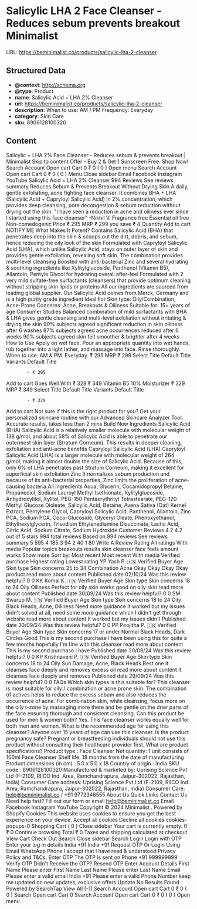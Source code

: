 # Salicylic  LHA 2 Face Cleanser - Reduces sebum  prevents breakout  Minimalist

URL: https://beminimalist.co/products/salicylic-lha-2-cleanser

## Structured Data

- **@context**: http://schema.org
- **@type**: Product
- **name**: Salicylic Acid + LHA 2% Cleanser
- **url**: https://beminimalist.co/products/salicylic-lha-2-cleanser
- **description**: When to use: AM / PM
Frequency: Everyday
- **category**: Skin Care
- **sku**: 8906128100320

## Content

Salicylic + LHA 2% Face Cleanser - Reduces sebum & prevents breakout | Minimalist
Skip to content
Offer - Buy 2 & Get 1 Sunscreen Free. Shop Now!
Search
Account
Open cart
Cart
0
₹ 0
(
0
)
Open menu
Search
Account
Open cart
Cart
0
₹ 0
(
0
)
Menu
Close sidebar
Email
Facebook
Instagram
YouTube
Salicylic Acid + LHA 2% Cleanser
994 Reviews
See reviews summary
Reduces Sebum & Prevents Breakout Without Drying Skin
A daily, gentle exfoliating, acne fighting face cleanser. It combines BHA + LHA (Salicylic Acid + Capryloyl Salicylic Acid) in 2% concentration, which provides deep cleansing, pore decongestion & sebum reduction without drying out the skin.
"I have seen a reduction in acne and oiliness ever since I started using this face cleanser" -Nikhil V.
Fragrance free
Essential oil free
Non-comedogenic
Price
₹ 295
MRP
₹ 299
you save ₹ 4
Quantity
Add to cart
NOTIFY ME
What Makes It Potent?
Contains Salicylic Acid (BHA) that penetrates deep into the skin & scoops out the dirt, debris, and sebum, hence reducing the oily look of the skin
Formulated with Capryloyl Salicylic Acid (LHA), which unlike Salicylic Acid, stays on outer layer of skin and provides gentle exfoliation, revealing soft skin. The combination provides multi-level cleansing
Boosted with anti-bacterial Zinc and several hydrating & soothing ingredients like Xylitylglucoside, Panthenol (Vitamin B5), Allantoin, Pentyle Glycol for hydrating overall after-feel
Formulated with 2 very mild sulfate-free surfactants (cleansers) that provide optimum cleaning without stripping skin lipids or proteins
All our ingredients are sourced from leading global supplier. Our Salicylic Acid comes from Merck, Germany and is a high purity grade ingredient
Ideal For
Skin type:
Oily/Combination, Acne-Prone
Concerns:
Acne, Breakouts & Oiliness
Suitable for:
15+ years of age
Consumer Studies
Balanced combination of mild surfactants with BHA & LHA gives gentle cleansing and multi-level exfoliation without irritating & drying the skin
90%
subjects agreed significant reduction in skin oiliness after 6 washes
87%
subjects agreed acne occurrences reduced after 6 weeks
90%
subjects agreed skin felt smoother & brighter after 4 weeks
How to Use
Apply on wet face. Pour an appropriate quantity into wet hands, rub together into a light lather, and massage into face. Rinse thoroughly.
When to use:
AM & PM. Everyday.
₹ 295
MRP
₹ 299
Select Title
Default Title
Variants
Default Title
            
            - ₹ 295
Add to cart
Goes Well With
₹ 329
₹ 349
Vitamin B5 10% Moisturizer
₹ 329
MRP
₹ 349
Select Title
Default Title
Variants
Default Title
            
            - ₹ 329
Add to cart
Not sure if this is the right product for you?
Get your personalized skincare routine with our Advanced Skincare Analyzer Tool. Accurate results, takes less than 2 mins
Build Now
Ingredients
Salicylic Acid (BHA)
Salicylic Acid is a relatively smaller molecule with molecular weight of 138 g/mol, and about 58% of Salicylic Acid is able to penetrate our outermost skin layer (Stratum Corneum). This results in deeper cleaning, exfoliation and anti-acne benefits
Capryloyl Salicylic Acid (LHA)
Capryloyl Salicylic Acid (LHA) is a larger molecule with molecular weight of 264 g/mol, making it almost double the size of Salicylic Acid. Because of this, only 6% of LHA penetrates past Stratum Corneum, making it excellent for superficial skin exfoliation
Zinc
It normalizes sebum production and because of its anti-bacterial properties, Zinc limits the proliferation of acne-causing bacteria
All Ingredients
Aqua, Glycerin, Cocamidopropyl Betaine, Propanediol, Sodium Lauroyl Methyl Isethionate, Xylitylglucoside, Anhydroxylitol, Xylitol, PEG-150 Pentaerythrityl Tetrastearate, PEG-120 Methyl Glucose Dioleate, Salicylic Acid, Betaine, Avena Sativa (Oat) Kernel Extract, Pentylene Glycol, Capryloyl Salicylic Acid, Panthenol, Allantoin, Zinc PCA, Sodium PCA, Coco-Glucoside, Glyceryl Oleate, Phenoxyethanol, Ethylhexylglycerin, Trisodium Ethylenediamine Disuccinate, Lactic Acid, Citric Acid, Sodium Citrate, Sodium Hydroxide
Customer Reviews
4.2
4.2 out of 5 stars 994 total reviews
Based on 994 reviews
See reviews summary
5
595
4
185
3
94
2
40
1
80
Write A Review
Rating
All ratings
With media
Popular topics
breakouts
results
skin
cleanser
face
feels
amount
works
Show more
Sort by:
Most recent
Most recent
With media
Verified purchase
Highest rating
Lowest rating
YP
Yash P. 🇮🇳
Verified Buyer
Age
Skin type
Skin concerns
25 to 34
Combination
Acne
Okay Okay
Okay Okay product
read more about content
Published date
02/10/24
Was this review helpful?
0
0
KK
Komal K. 🇮🇳
Verified Buyer
Age
Skin type
Skin concerns
18 to 24
Oily
Oiliness
Perfect for oily skin
works good on oily skin
read more about content
Published date
30/09/24
Was this review helpful?
0
0
SM
Swarup M. 🇮🇳
Verified Buyer
Age
Skin type
Skin concerns
18 to 24
Oily
Black Heads, Acne, Oiliness
Need more guidance
It worked but my issues didn't solved at all, need some more guidance which I didn't get through website
read more about content It worked but my issues didn't
Published date
30/09/24
Was this review helpful?
0
0
PP
Poojitha P. 🇮🇳
Verified Buyer
Age
Skin type
Skin concerns
17 or under
Normal
Black Heads, Dark Circles
Good
This is my second purchase I have been using this for quite a few months hopefully I'm fine with this cleanser
read more about content This is my second purchase I have
Published date
30/09/24
Was this review helpful?
0
0
KP
Krishnaveni P. 🇮🇳
Verified Buyer
Age
Skin type
Skin concerns
18 to 24
Oily
Sun Damage, Acne, Black Heads
Best one
It cleanses face deeply and removes excess oil
read more about content It cleanses face deeply and removes
Published date
29/09/24
Was this review helpful?
0
0
FAQs
Which skin types is this suitable for?
This cleanser is most suitable for oily / combination or acne prone skin. The combination of actives helps to reduce the excess sebum and also reduces the occurrence of acne. For combination skin, while cleansing, focus more on the oily t-zone by massaging more there and be gentle on the drier parts of the face ensuring thorough and consistent cleansing.
Can this product be used for men & women both?
Yes. This face cleanser works equally well for both men and women.
What is the recommended age for using this cleanser?
Anyone over 15 years of age can use this cleanser.
Is the product pregnancy safe?
Pregnant or breastfeeding individuals should not use this product without consulting their healthcare provider first.
What are product specifications?
Product type
: Face Cleanser
Net quantity:
1 unit consists of 100ml Face Cleanser
Shelf life:
18 months from the date of manufacturing
Product dimensions (in cm)
: 5.0 x 5.0 x 18
Country of origin
: India
SKU code
: 8906128100320
Manufactured & marketed by:
Uprising Science Pvt Ltd (F-2109, RIICO Ind. Area, Ramchandrapura, Jaipur-302022, Rajasthan, India)
Consumer Care address:
Uprising Science Pvt Ltd (F-2109, RIICO Ind. Area, Ramchandrapura, Jaipur-302022, Rajasthan, India)
Consumer Care:
help@beminimalist.co / +91 9772346555
About Us
Quick Links
Contact Us
Need help fast? Fill out
our form
or email help@beminimalist.co
Email
Facebook
Instagram
YouTube
Copyright © 2024
Minimalist
.
Powered by Shopify
Cookies
This website uses cookies to ensure you get the best experience on your device.
Accept all cookies
Decline all cookies
cookies-popups-0
Shopping Cart
            (
0
)
Close sidebar
Your cart is currently empty.
0
₹ 0
Continue browsing
Total
₹ 0
Taxes and shipping calculated at checkout
View Cart
Check Out
Search
Close sidebar
Search
Login
Login with OTP
Enter your log in details
India
+91
India
+91
Request OTP
Or Login Using
Email
WhatsApp
Phone
I accept that I have read & understood
Privacy Policy
and T&Cs.
Enter OTP
The OTP is sent on
Phone
+91 999999999
Verify OTP
Didn't Receive the OTP?
Resend OTP
Enter Account Details
First Name
Please enter First Name
Last Name
Please enter Last Name
Email
Please enter a valid email
India
+91
Please enter a valid Phone Number
keep me updated on new updates, exclusive offers
Update
No Results Found
Powered by SearchTap
View All (-1)
Search
Account
Open cart
Cart
0
₹ 0
(
0
)
Search
Open cart
Cart
0
Search
Account
Open cart
Cart
0
₹ 0
(
0
)
Open menu